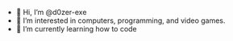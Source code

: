 - 👋 Hi, I’m @d0zer-exe
- 👀 I’m interested in computers, programming, and video games.
- 🌱 I’m currently learning how to code

<!---
d0zer-exe/d0zer-exe is a ✨ special ✨ repository because its `README.md` (this file) appears on your GitHub profile.
You can click the Preview link to take a look at your changes.
--->
